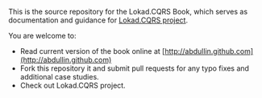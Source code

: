 This is the source repository for the Lokad.CQRS Book, which serves as documentation and guidance for [Lokad.CQRS project](http://code.google.com/p/lokad-cqrs/). 

You are welcome to:

* Read current version of the book online at [http://abdullin.github.com](http://abdullin.github.com)
* Fork this repository it and submit pull requests for any typo fixes and additional case studies.
* Check out Lokad.CQRS project.
